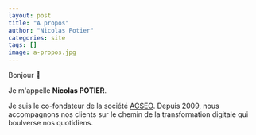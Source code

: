 ```yaml
---
layout: post
title: "A propos"
author: "Nicolas Potier"
categories: site
tags: []
image: a-propos.jpg
---
```


Bonjour 👋

Je m'appelle **Nicolas POTIER**. 

Je suis le co-fondateur de la société [ACSEO](http://www.acseo.fr). Depuis 2009, nous accompagnons nos clients sur le chemin de la transformation digitale qui boulverse nos quotidiens.
